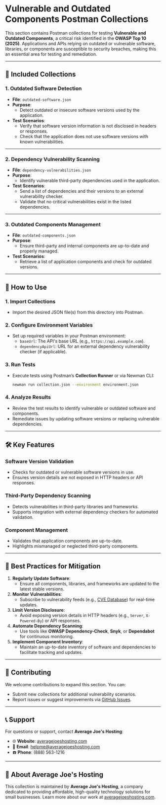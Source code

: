 # Vulnerable and Outdated Components Postman Collections

This section contains Postman collections for testing **Vulnerable and Outdated Components**, a critical risk identified in the **OWASP Top 10 (2025)**. Applications and APIs relying on outdated or vulnerable software, libraries, or components are susceptible to security breaches, making this an essential area for testing and remediation.

---

## 📂 **Included Collections**

### **1. Outdated Software Detection**
- **File**: `outdated-software.json`
- **Purpose**:
  - Detect outdated or insecure software versions used by the application.
- **Test Scenarios**:
  - Verify that software version information is not disclosed in headers or responses.
  - Check that the application does not use software versions with known vulnerabilities.

---

### **2. Dependency Vulnerability Scanning**
- **File**: `dependency-vulnerabilities.json`
- **Purpose**:
  - Identify vulnerable third-party dependencies used in the application.
- **Test Scenarios**:
  - Send a list of dependencies and their versions to an external vulnerability checker.
  - Validate that no critical vulnerabilities exist in the listed dependencies.

---

### **3. Outdated Components Management**
- **File**: `outdated-components.json`
- **Purpose**:
  - Ensure third-party and internal components are up-to-date and properly managed.
- **Test Scenarios**:
  - Retrieve a list of application components and check for outdated versions.

---

## 🚀 **How to Use**

### **1. Import Collections**
- Import the desired JSON file(s) from this directory into Postman.

### **2. Configure Environment Variables**
- Set up required variables in your Postman environment:
  - `baseUrl`: The API's base URL (e.g., `https://api.example.com`).
  - `dependencyApiUrl`: URL for an external dependency vulnerability checker (if applicable).

### **3. Run Tests**
- Execute tests using Postman’s **Collection Runner** or via Newman CLI:
  ```bash
  newman run collection.json --environment environment.json
  ```

### **4. Analyze Results**
- Review the test results to identify vulnerable or outdated software and components.
- Remediate issues by updating software versions or replacing vulnerable dependencies.

---

## 🛠️ **Key Features**

### **Software Version Validation**
- Checks for outdated or vulnerable software versions in use.
- Ensures version details are not exposed in HTTP headers or API responses.

### **Third-Party Dependency Scanning**
- Detects vulnerabilities in third-party libraries and frameworks.
- Supports integration with external dependency checkers for automated validation.

### **Component Management**
- Validates that application components are up-to-date.
- Highlights mismanaged or neglected third-party components.

---

## 📄 **Best Practices for Mitigation**

1. **Regularly Update Software**:
   - Ensure all components, libraries, and frameworks are updated to the latest stable versions.
2. **Monitor Vulnerabilities**:
   - Subscribe to vulnerability feeds (e.g., [CVE Database](https://cve.mitre.org/)) for real-time updates.
3. **Limit Version Disclosure**:
   - Avoid exposing version details in HTTP headers (e.g., `Server`, `X-Powered-By`) or API responses.
4. **Automate Dependency Scanning**:
   - Use tools like **OWASP Dependency-Check**, **Snyk**, or **Dependabot** for continuous monitoring.
5. **Implement Component Inventory**:
   - Maintain an up-to-date inventory of software and dependencies to facilitate tracking and updates.

---

## 🤝 **Contributing**

We welcome contributions to expand this section. You can:
- Submit new collections for additional vulnerability scenarios.
- Report issues or suggest improvements via [GitHub Issues](https://github.com/AverageJoesHosting/CyberSecurity-OWASPTop10-Postman-Collections/issues).

---

## 📞 **Support**

For questions or support, contact **Average Joe's Hosting**:
- 🌐 **Website**: [averagejoeshosting.com](https://averagejoeshosting.com/)
- 📧 **Email**: [helpme@averagejoeshosting.com](mailto:helpme@averagejoeshosting.com)
- ☎️ **Phone**: (888) 563-1216

---

## 👋 **About Average Joe's Hosting**

This collection is maintained by **Average Joe's Hosting**, a company dedicated to providing affordable, high-quality technology solutions for small businesses. Learn more about our work at [averagejoeshosting.com](https://averagejoeshosting.com/).

